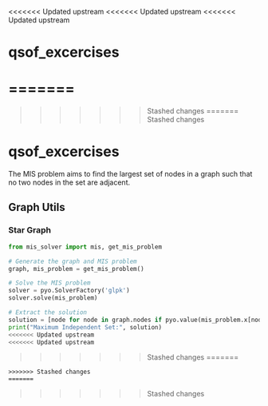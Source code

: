 <<<<<<< Updated upstream
<<<<<<< Updated upstream
<<<<<<< Updated upstream
# qsof_excercises
=======
=======
>>>>>>> Stashed changes
=======
>>>>>>> Stashed changes
# qsof_excercises

The MIS problem aims to find the largest set of nodes in a graph such that no two nodes in the set are adjacent.

## Graph Utils

### Star Graph
```python
from mis_solver import mis, get_mis_problem

# Generate the graph and MIS problem
graph, mis_problem = get_mis_problem()

# Solve the MIS problem
solver = pyo.SolverFactory('glpk')
solver.solve(mis_problem)

# Extract the solution
solution = [node for node in graph.nodes if pyo.value(mis_problem.x[node]) > 0]
print("Maximum Independent Set:", solution)
<<<<<<< Updated upstream
<<<<<<< Updated upstream
```
>>>>>>> Stashed changes
=======
```
>>>>>>> Stashed changes
=======
```
>>>>>>> Stashed changes
